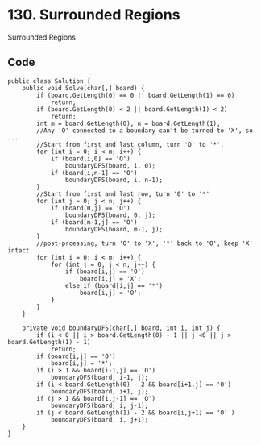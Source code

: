 # 130. Surrounded Regions
Surrounded Regions

## Code
    public class Solution {
        public void Solve(char[,] board) {
            if (board.GetLength(0) == 0 || board.GetLength(1) == 0)
                return;
            if (board.GetLength(0) < 2 || board.GetLength(1) < 2)
                return;
            int m = board.GetLength(0), n = board.GetLength(1);
            //Any 'O' connected to a boundary can't be turned to 'X', so ...
            //Start from first and last column, turn 'O' to '*'.
            for (int i = 0; i < m; i++) {
                if (board[i,0] == 'O')
                    boundaryDFS(board, i, 0);
                if (board[i,n-1] == 'O')
                    boundaryDFS(board, i, n-1);	
            }
            //Start from first and last row, turn '0' to '*'
            for (int j = 0; j < n; j++) {
                if (board[0,j] == 'O')
                    boundaryDFS(board, 0, j);
                if (board[m-1,j] == 'O')
                    boundaryDFS(board, m-1, j);	
            }
            //post-prcessing, turn 'O' to 'X', '*' back to 'O', keep 'X' intact.
            for (int i = 0; i < m; i++) {
                for (int j = 0; j < n; j++) {
                    if (board[i,j] == 'O')
                        board[i,j] = 'X';
                    else if (board[i,j] == '*')
                        board[i,j] = 'O';
                }
            }
        }
        
        private void boundaryDFS(char[,] board, int i, int j) {
            if (i < 0 || i > board.GetLength(0) - 1 || j <0 || j > board.GetLength(1) - 1)
                return;
            if (board[i,j] == 'O')
                board[i,j] = '*';
            if (i > 1 && board[i-1,j] == 'O')
                boundaryDFS(board, i-1, j);
            if (i < board.GetLength(0) - 2 && board[i+1,j] == 'O')
                boundaryDFS(board, i+1, j);
            if (j > 1 && board[i,j-1] == 'O')
                boundaryDFS(board, i, j-1);
            if (j < board.GetLength(1) - 2 && board[i,j+1] == 'O' )
                boundaryDFS(board, i, j+1);
        }
    }